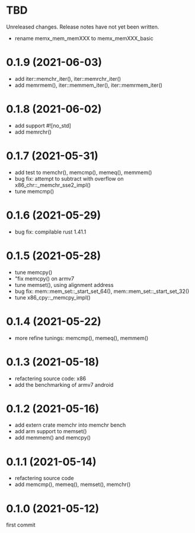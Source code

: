 TBD
===
Unreleased changes. Release notes have not yet been written.

* rename memx_mem_memXXX to memx_memXXX_basic

0.1.9 (2021-06-03)
=====

* add iter::memchr_iter(), iter::memrchr_iter()
* add memrmem(), iter::memmem_iter(), iter::memrmem_iter()

0.1.8 (2021-06-02)
=====

* add support #!\[no_std\]
* add memrchr()

0.1.7 (2021-05-31)
=====

* add test to memchr(), memcmp(), memeq(), memmem()
* bug fix: attempt to subtract with overflow on x86_chr::_memchr_sse2_impl()
* tune memcmp()

0.1.6 (2021-05-29)
=====

* bug fix: compilable rust 1.41.1

0.1.5 (2021-05-28)
=====

* tune memcpy()
* "fix memcpy() on armv7
* tune memset(), using alignment address
* bug fix: mem::mem_set::_start_set_64(), mem::mem_set::_start_set_32()
* tune x86_cpy::_memcpy_impl()

0.1.4 (2021-05-22)
=====

* more refine tunings: memcmp(), memeq(), memmem()

0.1.3 (2021-05-18)
=====

* refactering source code: x86
* add the benchmarking of armv7 android

0.1.2 (2021-05-16)
=====

* add extern crate memchr into memchr bench
* add arm support to memset()
* add memmem() and memcpy()

0.1.1 (2021-05-14)
=====

* refactering source code
* add memcmp(), memeq(), memset(), memchr()

0.1.0 (2021-05-12)
=====

first commit
